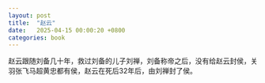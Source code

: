 ```yaml
---
layout: post
title:  "赵云"
date:   2025-04-15 00:00:20 +0800
categories: book
---
```

赵云跟随刘备几十年，救过刘备的儿子刘禅，刘备称帝之后，没有给赵云封侯，关羽张飞马超黄忠都有侯，赵云在死后32年后，由刘禅封了侯。







